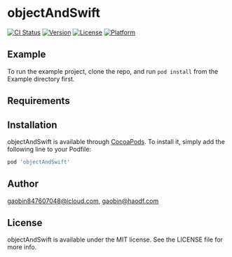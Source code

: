 # objectAndSwift

[![CI Status](https://img.shields.io/travis/gaobin847607048@icloud.com/objectAndSwift.svg?style=flat)](https://travis-ci.org/gaobin847607048@icloud.com/objectAndSwift)
[![Version](https://img.shields.io/cocoapods/v/objectAndSwift.svg?style=flat)](https://cocoapods.org/pods/objectAndSwift)
[![License](https://img.shields.io/cocoapods/l/objectAndSwift.svg?style=flat)](https://cocoapods.org/pods/objectAndSwift)
[![Platform](https://img.shields.io/cocoapods/p/objectAndSwift.svg?style=flat)](https://cocoapods.org/pods/objectAndSwift)

## Example

To run the example project, clone the repo, and run `pod install` from the Example directory first.

## Requirements

## Installation

objectAndSwift is available through [CocoaPods](https://cocoapods.org). To install
it, simply add the following line to your Podfile:

```ruby
pod 'objectAndSwift'
```

## Author

gaobin847607048@icloud.com, gaobin@haodf.com

## License

objectAndSwift is available under the MIT license. See the LICENSE file for more info.

